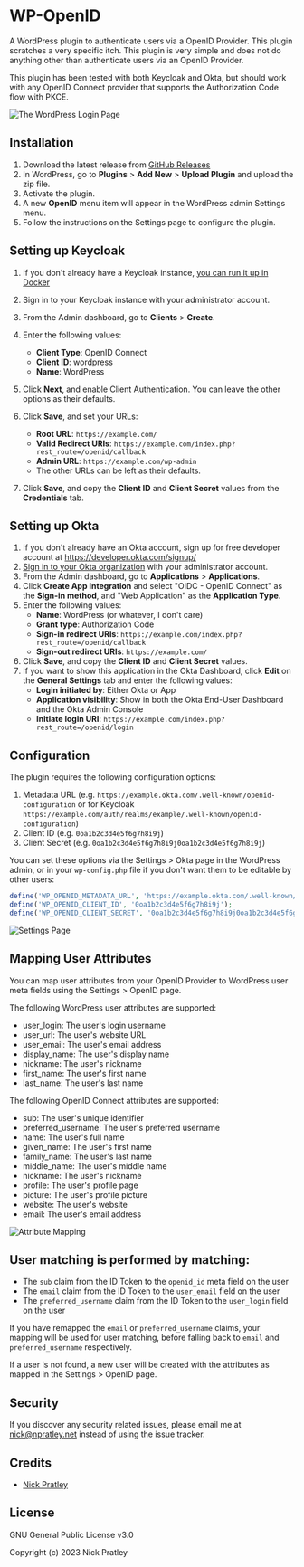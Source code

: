 # WP-OpenID

A WordPress plugin to authenticate users via a OpenID Provider. This plugin scratches a very specific itch. This plugin
is very
simple and does not do anything other than authenticate users via an OpenID Provider.

This plugin has been tested with both Keycloak and Okta, but should work with any OpenID Connect provider that supports
the Authorization Code flow with PKCE.

![The WordPress Login Page](docs/images/login_page.png?raw=true)

## Installation

1. Download the latest release
   from [GitHub Releases](https://github.com/nicko170/wp-openid/releases/latest/download/wp-openid.zip)
2. In WordPress, go to **Plugins** > **Add New** > **Upload Plugin** and upload the zip file.
3. Activate the plugin.
4. A new **OpenID** menu item will appear in the WordPress admin Settings menu.
5. Follow the instructions on the Settings page to configure the plugin.

## Setting up Keycloak

1. If you don't already have a Keycloak
   instance, [you can run it up in Docker](https://www.keycloak.org/guides#getting-started)
2. Sign in to your Keycloak instance with your administrator account.
3. From the Admin dashboard, go to **Clients** > **Create**.
4. Enter the following values:
    - **Client Type**: OpenID Connect
    - **Client ID**: wordpress
    - **Name**: WordPress

5. Click **Next**, and enable Client Authentication. You can leave the other options as their defaults.
6. Click **Save**, and set your URLs:
    - **Root URL**: `https://example.com/`
    - **Valid Redirect URIs**: `https://example.com/index.php?rest_route=/openid/callback`
    - **Admin URL**: `https://example.com/wp-admin`
    - The other URLs can be left as their defaults.
7. Click **Save**, and copy the **Client ID** and **Client Secret** values from the **Credentials** tab.

## Setting up Okta

1. If you don't already have an Okta account, sign up for free developer account at https://developer.okta.com/signup/
2. [Sign in to your Okta organization](https://developer.okta.com/login) with your administrator account.
3. From the Admin dashboard, go to **Applications** > **Applications**.
4. Click **Create App Integration** and select "OIDC - OpenID Connect" as the **Sign-in method**, and "Web Application"
   as the **Application Type**.
5. Enter the following values:
    - **Name**: WordPress (or whatever, I don't care)
    - **Grant type**: Authorization Code
    - **Sign-in redirect URIs**: `https://example.com/index.php?rest_route=/openid/callback`
    - **Sign-out redirect URIs**: `https://example.com/`
6. Click **Save**, and copy the **Client ID** and **Client Secret** values.
7. If you want to show this application in the Okta Dashboard, click **Edit** on the **General Settings** tab and
   enter the following values:
    - **Login initiated by**: Either Okta or App
    - **Application visibility**: Show in both the Okta End-User Dashboard and the Okta Admin Console
    - **Initiate login URI**: `https://example.com/index.php?rest_route=/openid/login`

## Configuration

The plugin requires the following configuration options:

1. Metadata URL (e.g. `https://example.okta.com/.well-known/openid-configuration` or for
   Keycloak `https://example.com/auth/realms/example/.well-known/openid-configuration`)
2. Client ID (e.g. `0oa1b2c3d4e5f6g7h8i9j`)
3. Client Secret (e.g. `0oa1b2c3d4e5f6g7h8i9j0oa1b2c3d4e5f6g7h8i9j`)

You can set these options via the Settings > Okta page in the WordPress admin, or in your `wp-config.php` file if you
don't want them to be editable by other users:

```php
define('WP_OPENID_METADATA_URL', 'https://example.okta.com/.well-known/openid-configuration');
define('WP_OPENID_CLIENT_ID', '0oa1b2c3d4e5f6g7h8i9j');
define('WP_OPENID_CLIENT_SECRET', '0oa1b2c3d4e5f6g7h8i9j0oa1b2c3d4e5f6g7h8i9j');
```

![Settings Page](docs/images/settings_page.png?raw=true)

## Mapping User Attributes

You can map user attributes from your OpenID Provider to WordPress user meta fields using the Settings > OpenID page.

The following WordPress user attributes are supported:

- user_login: The user's login username
- user_url: The user's website URL
- user_email: The user's email address
- display_name: The user's display name
- nickname: The user's nickname
- first_name: The user's first name
- last_name: The user's last name

The following OpenID Connect attributes are supported:

- sub: The user's unique identifier
- preferred_username: The user's preferred username
- name: The user's full name
- given_name: The user's first name
- family_name: The user's last name
- middle_name: The user's middle name
- nickname: The user's nickname
- profile: The user's profile page
- picture: The user's profile picture
- website: The user's website
- email: The user's email address

![Attribute Mapping](docs/images/attribute_mapping.png?raw=true)

## User matching is performed by matching:

- The `sub` claim from the ID Token to the `openid_id` meta field on the user
- The `email` claim from the ID Token to the `user_email` field on the user
- The `preferred_username` claim from the ID Token to the `user_login` field on the user

If you have remapped the `email` or `preferred_username` claims, your mapping will be used for user matching, before
falling back to `email` and `preferred_username` respectively.

If a user is not found, a new user will be created with the attributes as mapped in the Settings > OpenID page.

## Security

If you discover any security related issues, please email me at [nick@npratley.net](mailto:nick@npratley.net) instead of
using the issue tracker.

## Credits

- [Nick Pratley](https://github.com/nicko170)

## License

GNU General Public License v3.0

Copyright (c) 2023 Nick Pratley
